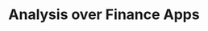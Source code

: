 ---
title: Analysis over Finance Apps
description: |
   


people:
  - facultyMario
  - mastJairo
  - udgCamilo
  - udgSantiago

layout: project
---
